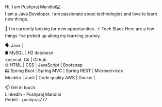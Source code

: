 
Hi, I am Pushpraj Mandloi💻<br>
I am a Java Developer. I am passionate about technologies and love to learn new things.

🔭 I’m currently looking for new opportunities .
⚡ Tech Stack
Here are a few things I've picked up along my learning journey.

🗣  Java | <br>
🛢️ MySQL | H2 database<br>
:octocat: Git | Github <br>
🌐 HTML | CSS | JavaScript | Bootstrap <br>
📟 Spring Boot | Spring MVC | Spring REST | 
Microservices<br>
Mockito | Junit | Code quality
AWS | Docker |

📫 Get in touch<br>
LinkedIn - Pushpraj Mandloi<br>
Reddit - pushpraj777<br>
